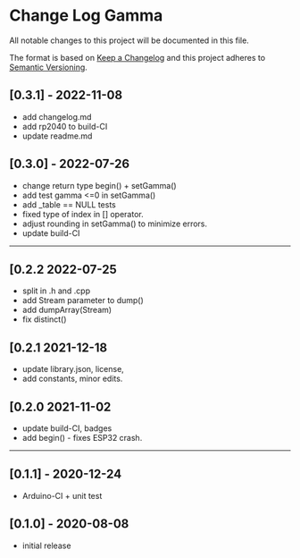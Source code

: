 # Change Log Gamma

All notable changes to this project will be documented in this file.

The format is based on [Keep a Changelog](http://keepachangelog.com/)
and this project adheres to [Semantic Versioning](http://semver.org/).


## [0.3.1] - 2022-11-08
- add changelog.md
- add rp2040 to build-CI
- update readme.md

## [0.3.0] - 2022-07-26
- change return type begin() + setGamma()
- add test gamma <=0 in setGamma()
- add _table == NULL tests
- fixed type of index in [] operator.
- adjust rounding in setGamma() to minimize errors.
- update build-CI

----

## [0.2.2   2022-07-25
- split in .h and .cpp
- add Stream parameter to dump()
- add dumpArray(Stream)
- fix distinct()

## [0.2.1   2021-12-18
- update library.json, license, 
- add constants, minor edits.

## [0.2.0   2021-11-02
- update build-CI, badges
- add begin() - fixes ESP32 crash.

----

## [0.1.1] - 2020-12-24
- Arduino-CI + unit test

## [0.1.0] - 2020-08-08
- initial release

